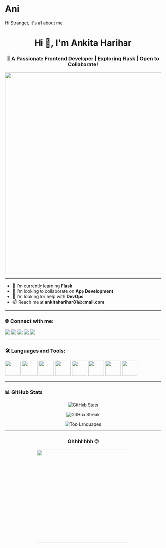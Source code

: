 # Ani
Hi Stranger, it's all about me 
<h1 align="center">Hi 👋, I'm Ankita Harihar</h1>
<h3 align="center">🚀 A Passionate Frontend Developer | Exploring Flask | Open to Collaborate!</h3>

<p align="center">
  <img src="https://i.pinimg.com/originals/97/51/ba/9751ba186c9ba05ae3e6cb1d0b431953.gif" width="650"/>
</p>

---

- 🌱 I’m currently learning **Flask**  
- 👯 I’m looking to collaborate on **App Development**  
- 🤝 I’m looking for help with **DevOps**  
- 📫 Reach me at **ankitaharihar81@gmail.com**

---

<h3 align="left">🌐 Connect with me:</h3>
<p align="left">
  <a href="https://codepen.io/ankita-harihar" target="blank"><img src="https://img.shields.io/badge/Codepen-%23131417.svg?style=for-the-badge&logo=codepen&logoColor=white" /></a>
  <a href="https://medium.com/@ankitaharihar81" target="blank"><img src="https://img.shields.io/badge/Medium-000000?style=for-the-badge&logo=Medium&logoColor=white" /></a>
  <a href="https://www.codechef.com/users/shery221b" target="blank"><img src="https://img.shields.io/badge/CodeChef-%23958157.svg?style=for-the-badge&logo=codechef&logoColor=white" /></a>
  <a href="https://leetcode.com/u/ankitaharihar81/" target="blank"><img src="https://img.shields.io/badge/LeetCode-000000?style=for-the-badge&logo=LeetCode&logoColor=white" /></a>
  <a href="https://www.geeksforgeeks.org/user/ankitahasnuv/" target="blank"><img src="https://img.shields.io/badge/GeeksforGeeks-1f8b4c?style=for-the-badge&logo=geeksforgeeks&logoColor=white" /></a>
</p>

---

<h3 align="left">🛠️ Languages and Tools:</h3>
<p align="left">
  <img src="https://media.giphy.com/media/XAxylRMCdpbEWUAvr8/giphy.gif" width="50" /> 
  <img src="https://media.giphy.com/media/fsEaZldNC8A1PJ3mwp/giphy.gif" width="50" />
  <img src="https://media.giphy.com/media/Sr8xDpMwVKOHUWDVRD/giphy.gif" width="50" />
  <img src="https://media.giphy.com/media/3oriO0OEd9QIDdllqo/giphy.gif" width="50" />
  <img src="https://media.giphy.com/media/IdyAQJVN2kVPNUrojM/giphy.gif" width="50" />
  <img src="https://media.giphy.com/media/ln7z2eWriiQAllfVcn/giphy.gif" width="50" />
  <img src="https://media.giphy.com/media/KAq5w47R9rmTuvWOWa/giphy.gif" width="50" />
  <img src="https://media.giphy.com/media/kH1DBkPNyZPOk0BxrM/giphy.gif" width="50" />
</p>

---

<h3 align="left">📊 GitHub Stats</h3>

<p align="center">
  <img src="https://github-readme-stats.vercel.app/api?username=adownloader17&show_icons=true&theme=radical" alt="GitHub Stats" />
</p>

<p align="center">
  <img src="https://github-readme-streak-stats.herokuapp.com/?user=adownloader17&theme=radical" alt="GitHub Streak" />
</p>

<p align="center">
  <img src="https://github-readme-stats.vercel.app/api/top-langs/?username=adownloader17&layout=compact&theme=radical" alt="Top Languages" />
</p>

---

<h3 align="center">Ohhhhhhh 🙄</h3>
<p align="center">
  <img src="https://i.pinimg.com/originals/ba/c1/cd/bac1cdc1522ec6e9305e9e9b38b20bfd.gif" width="300" />
</p>
